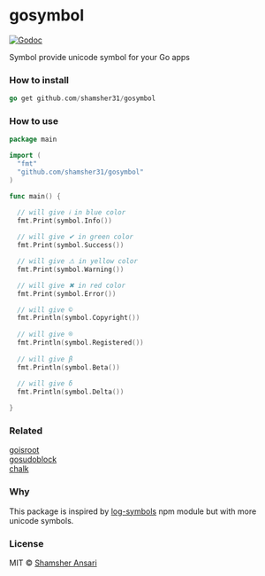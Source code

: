 # gosymbol

[![Godoc](http://img.shields.io/badge/godoc-reference-blue.svg?style=flat)](https://godoc.org/github.com/shamsher31/gosymbol)

Symbol provide unicode symbol for your Go apps

### How to install
```go
go get github.com/shamsher31/gosymbol
```

### How to use
```go
package main

import (
  "fmt"
  "github.com/shamsher31/gosymbol"
)

func main() {

  // will give ℹ in blue color
  fmt.Print(symbol.Info())
  
  // will give ✔ in green color
  fmt.Print(symbol.Success())

  // will give ⚠ in yellow color
  fmt.Print(symbol.Warning())

  // will give ✖ in red color
  fmt.Print(symbol.Error())

  // will give ©
  fmt.Println(symbol.Copyright())
  
  // will give ®
  fmt.Println(symbol.Registered())
  
  // will give β
  fmt.Println(symbol.Beta())
  
  // will give δ
  fmt.Println(symbol.Delta())

}
```

### Related
[goisroot](https://github.com/shamsher31/goisroot)<br>
[gosudoblock](https://github.com/shamsher31/gosudoblock)<br>
[chalk](https://github.com/ttacon/chalk)<br>

### Why
This package is inspired by [log-symbols](https://www.npmjs.com/package/log-symbols) npm module but with more unicode symbols.

### License
MIT © [Shamsher Ansari](https://github.com/shamsher31)
